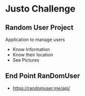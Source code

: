 # Justo Challenge
## Random User Project

Application to manage users 

- Know Information 
- Know their location
- See Pictures

## End Point RanDomUser

- https://randomuser.me/api/
